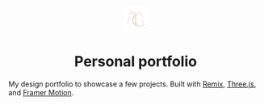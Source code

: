 <p align="center">
  <img src="/public/favicon.svg" width="50" alt="Logo" />
</p>
<h1 align="center">Personal portfolio</h1>

My design portfolio to showcase a few projects. Built with [Remix](https://remix.run/), [Three.js](https://threejs.org/), and [Framer Motion](https://www.framer.com/motion/).

